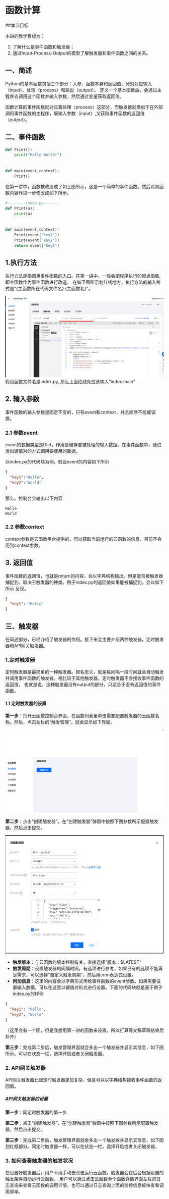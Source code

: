 # 函数计算

##本节目标

本讲的教学目标为：

1. 了解什么是事件函数和触发器；
2. 通过Input-Process-Output的模型了解触发器和事件函数之间的关系。

## 一、简述
Python的基本函数包括三个部分：入参、函数本身和返回值，分别对应输入（input）、处理（process）和输出（output）。
定义一个基本函数后，会通过主程序去调用这个函数并输入参数，然后通过变量获取返回值。

函数计算的事件函数就对应着处理（process）这部分，而触发器就类似于在外部调用事件函数的主程序，既输入参数（input）,又获取事件函数的返回值
（output）。

## 二、事件函数
```python
def Print():
    print("Hello World!")


def main(event,context):
    Print()
```
在第一讲中，函数被改造成了如上图所示，这是一个简单的事件函数。然后对其函数内容作进一步修改成如下所示。
```Python
# -------index.py-------
def Print(a):
    print(a)

    
def main(event,context):
    Print(event["key1"])
    Print(event["key2"])
    return event["key1"]
```
## 1.执行方法
执行方法是指调用事件函数的入口。在第一讲中，一般会把程序执行的起点函数,即主函数作为事件函数进行改造。
在如下图所示划红线地方，执行方法的输入格式是“{主函数所在代码文件名}.{主函数名}”。

![执行方法](./7_1_2_image/Untitled.png)
假设函数文件名是index.py, 那么上面红线处应该输入“index.main”

## 2. 输入参数
事件函数的输入参数是固定不变的，只有event和context，并且顺序不能被调换。
### 2.1 参数event
event的数据类型是Dict，作用是储存要被处理的输入数据。在事件函数中，通过类似键值对的方式调用要使用的数据。

以index.py的代码块为例，假设event的内容如下所示
```json
{
  "key1":"Hello",
  "key2":"World"
}
```
那么，控制台会输出以下内容
```text
Hello
World
```
### 2.2 参数context
context参数是云函数平台提供的，可以获取当前运行的云函数的信息，目前不会用到context参数。

## 3. 返回值
事件函数的返回值，也就是return的内容，会以字典结构输出。但是能否被触发器捕捉到，取决于触发器的种类。例子index.py的返回值如果能被捕捉到，会以如下所示
呈现。
```json
{
  "key1": "Hello"
}
```

## 三、触发器
在简述部分，已经介绍了触发器的作用。接下来会主要介绍两种触发器，定时触发器和API网关触发器。

### 1.定时触发器
定时触发器是最简单的一种触发器。顾名思义，就是每间隔一段时间就会自动触发并调用事件函数的触发器。相比较于其他触发器，定时触发器不会接收事件函数的返回值，
也就是说，这种触发器没有output的部分，只适合于没有返回值的事件函数。

#### 1.1 定时触发器的设置
**第一步**：打开云函数控制台界面，在函数列表里单击需要配置触发器的云函数名称。然后，点击左栏的“触发管理”，就会显示如下界面。

![触发管理初始界面](./7_1_2_image/触发管理初始界面.png)

**第二步**：点击“创建触发器”，在“创建触发器”弹窗中按照下图参数所示配置触发器，然后点击提交。

![定时触发器参数](./7_1_2_image/定时触发器参数.png)

* __触发版本__：与云函数的版本控制有关，直接选择”版本：$LATEST“
* __触发周期__：设置触发器的间隔时间，有选项进行参考，如果已有的选项不能满足需求，可以选择“自定义触发周期”，然后用cron表达式设置。
* __附加信息__：这里的内容会以字典形式传给事件函数的event参数。如果需要设置输入数据，可以在这里以键值对形式进行设置。下面的代码块就是基于例子index.py的样例
```json
{
  "key1": "Hello",
  "key2": "World"
}
```
（这里会有一个图，但是我想用第一讲的函数来设置，所以打算等文稿草稿结束后补齐）

**第三步**：完成第二步后，触发管理界面就会多出一个触发器并显示其信息，如下图所示。可以在状态一栏，选择开启或者关闭触发器。
### 2. API网关触发器
API网关触发器比起定时触发器更加复杂，但是可以以字典结构接收事件函数的返回值。
##### API网关触发器的设置
**第一步**：同定时触发器的第一步

**第二步**：点击“创建触发器”，在“创建触发器”弹窗中按照下图参数所示配置触发器，然后点击提交。

**第三步**：完成第二步后，触发管理界面就会多出一个触发器并显示其信息，如下图划红框部分。同定时触发器一样，可以在状态一栏，选择开启或者关闭触发器。

### 3. 如何查看触发器的触发状况
在设置好触发器后，用户不用手动去点击运行云函数。触发器会在后台根据设置的触发条件自动运行云函数。
用户可以通过点击云函数单个函数详情界面左栏的日志查询来查看云函数的调用详情，也可以通过日志查询上面的监控信息板块查看调用频率。
